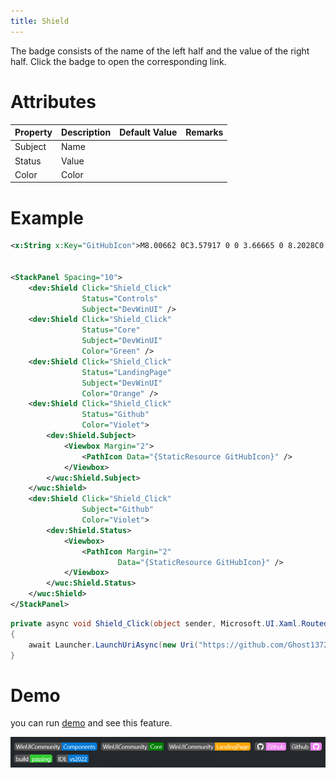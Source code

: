 ```yaml
---
title: Shield
---
```


The badge consists of the name of the left half and the value of the right half. Click the badge to open the corresponding link.


# Attributes
|Property|Description|Default Value|Remarks|
|-|-|-|-|
|Subject|Name|||
|Status|Value|||
|Color|Color||||

# Example

```xml
<x:String x:Key="GitHubIcon">M8.00662 0C3.57917 0 0 3.66665 0 8.2028C0 11.8288 2.29329 14.8981 5.4747 15.9844C5.87246 16.0661 6.01816 15.8079 6.01816 15.5908C6.01816 15.4006 6.00505 14.7488 6.00505 14.0696C3.7778 14.5586 3.31399 13.0918 3.31399 13.0918C2.95606 12.1411 2.42572 11.8968 2.42572 11.8968C1.69674 11.3943 2.47882 11.3943 2.47882 11.3943C3.28744 11.4486 3.71175 12.2363 3.71175 12.2363C4.42745 13.4856 5.58074 13.1326 6.04471 12.9153C6.11092 12.3856 6.32315 12.0189 6.5485 11.8153C4.77211 11.6251 2.90312 10.919 2.90312 7.76813C2.90312 6.8718 3.22107 6.13847 3.72486 5.56814C3.64538 5.36448 3.36693 4.52231 3.80451 3.39515C3.80451 3.39515 4.48055 3.17782 6.00488 4.23715C6.6575 4.05759 7.33054 3.96625 8.00662 3.96548C8.68266 3.96548 9.37181 4.06065 10.0082 4.23715C11.5327 3.17782 12.2087 3.39515 12.2087 3.39515C12.6463 4.52231 12.3677 5.36448 12.2882 5.56814C12.8053 6.13847 13.1101 6.8718 13.1101 7.76813C13.1101 10.919 11.2411 11.6115 9.45146 11.8153C9.74318 12.0733 9.99492 12.5621 9.99492 13.3363C9.99492 14.4363 9.98181 15.3191 9.98181 15.5906C9.98181 15.8079 10.1277 16.0661 10.5253 15.9846C13.7067 14.8979 16 11.8288 16 8.2028C16.0131 3.66665 12.4208 0 8.00662 0Z</x:String>


<StackPanel Spacing="10">
    <dev:Shield Click="Shield_Click"
                Status="Controls"
                Subject="DevWinUI" />
    <dev:Shield Click="Shield_Click"
                Status="Core"
                Subject="DevWinUI"
                Color="Green" />
    <dev:Shield Click="Shield_Click"
                Status="LandingPage"
                Subject="DevWinUI"
                Color="Orange" />
    <dev:Shield Click="Shield_Click"
                Status="Github"
                Color="Violet">
        <dev:Shield.Subject>
            <Viewbox Margin="2">
                <PathIcon Data="{StaticResource GitHubIcon}" />
            </Viewbox>
        </wuc:Shield.Subject>
    </wuc:Shield>
    <dev:Shield Click="Shield_Click"
                Subject="Github"
                Color="Violet">
        <dev:Shield.Status>
            <Viewbox>
                <PathIcon Margin="2"
                        Data="{StaticResource GitHubIcon}" />
            </Viewbox>
        </wuc:Shield.Status>
    </wuc:Shield>
</StackPanel>
```

```cs
private async void Shield_Click(object sender, Microsoft.UI.Xaml.RoutedEventArgs e)
{
    await Launcher.LaunchUriAsync(new Uri("https://github.com/Ghost1372/DevWinUI"));
}
```


# Demo
you can run [demo](https://github.com/Ghost1372/DevWinUI) and see this feature.

![DevWinUI](https://raw.githubusercontent.com/ghost1372/DevWinUI-Resources/refs/heads/main/DevWinUI-Docs/Shield.png)
